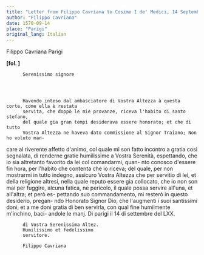 ```yaml
---
title: "Letter from Filippo Cavriana to Cosimo I de' Medici, 14 September 1570"
author: "Filippo Cavriana"
date: 1570-09-14
place: "Parigi"
original_lang: Italian
---
```


Filippo Cavriana
Parigi



    
      
        
**[fol. ]**


        
          Serenissimo signore
        


        
          Havendo inteso dal ambasciatore di Vostra Altezza à questa corte, come ella è restata
          servita, che doppò le mie provanze, riceva l'habito di santo stefano,
          del quale gia gran tempi desiderava essere honorato; et che di tutto
          Vostra Altezza ne haveva dato commissione al Signor Traiano; Non ho voluto man-
care al riverente affetto d'animo, col quale mi son fatto incontro
          a gratia cosi segnalata, di renderne gratie humilissime a Vostra Serenità,
          espettando, che io sia altretanto favorito da lei col comandarmi, quan-
nto conosco d'essere fin hora, per l'habito che contenta che io riceva;
          del quale, per non mostrarmi in tutto indegno, assicuro Vostra Altezza che per
          servitio di lei, et della religione altresi, nella quale reputo essere
          gia collocato, che io non son mai per fuggire, alcuna fatica, ne
          pericolo, il quale possa servire all'una, et all'altra; et però es-
pettando suo commandamento, mi resterò in questo desiderio, pregan-
ndo Honorato Signor Dio, che l'augmenti i suoi santissimi doni, et a me doni
          gratia di ben servirla, con qual fine humilmente m'inchino, baci-
andole le manj. Di parigi il 14 di settembre del LXX.
        


        
          di Vostra Serenissima Altez.
          Humilissimo et fedelissimo
          servitore.
          
          Filippo Cavriana
        


      
    
  